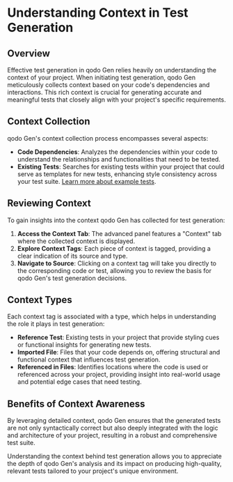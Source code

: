 # Understanding Context in Test Generation

## Overview
Effective test generation in qodo Gen relies heavily on understanding the context of your project. When initiating test generation, qodo Gen meticulously collects context based on your code's dependencies and interactions. This rich context is crucial for generating accurate and meaningful tests that closely align with your project's specific requirements.

## Context Collection
qodo Gen's context collection process encompasses several aspects:

- **Code Dependencies**: Analyzes the dependencies within your code to understand the relationships and functionalities that need to be tested.
- **Existing Tests**: Searches for existing tests within your project that could serve as templates for new tests, enhancing style consistency across your test suite. [Learn more about example tests](./example-test.md).

## Reviewing Context
To gain insights into the context qodo Gen has collected for test generation:

1. **Access the Context Tab**: The advanced panel features a "Context" tab where the collected context is displayed.
2. **Explore Context Tags**: Each piece of context is tagged, providing a clear indication of its source and type.
3. **Navigate to Source**: Clicking on a context tag will take you directly to the corresponding code or test, allowing you to review the basis for qodo Gen's test generation decisions.

## Context Types
Each context tag is associated with a type, which helps in understanding the role it plays in test generation:

- **Reference Test**: Existing tests in your project that provide styling cues or functional insights for generating new tests.
- **Imported File**: Files that your code depends on, offering structural and functional context that influences test generation.
- **Referenced in Files**: Identifies locations where the code is used or referenced across your project, providing insight into real-world usage and potential edge cases that need testing.

## Benefits of Context Awareness
By leveraging detailed context, qodo Gen ensures that the generated tests are not only syntactically correct but also deeply integrated with the logic and architecture of your project, resulting in a robust and comprehensive test suite.

Understanding the context behind test generation allows you to appreciate the depth of qodo Gen's analysis and its impact on producing high-quality, relevant tests tailored to your project's unique environment.

